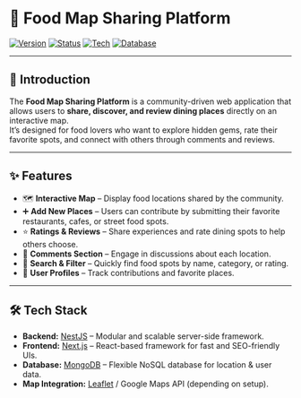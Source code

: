 # 🍜 Food Map Sharing Platform  

[![Version](https://img.shields.io/badge/version-1.0.0-blue.svg)]()
[![Status](https://img.shields.io/badge/status-developing-yellow.svg)]()
[![Tech](https://img.shields.io/badge/built%20with-NestJS%20%26%20Next.js-green)]()
[![Database](https://img.shields.io/badge/database-MongoDB-brightgreen)]()

---

## 📌 Introduction  

The **Food Map Sharing Platform** is a community-driven web application that allows users to **share, discover, and review dining places** directly on an interactive map.  
It’s designed for food lovers who want to explore hidden gems, rate their favorite spots, and connect with others through comments and reviews.  

---

## ✨ Features  

- 🗺️ **Interactive Map** – Display food locations shared by the community.  
- ➕ **Add New Places** – Users can contribute by submitting their favorite restaurants, cafes, or street food spots.  
- ⭐ **Ratings & Reviews** – Share experiences and rate dining spots to help others choose.  
- 💬 **Comments Section** – Engage in discussions about each location.  
- 🔎 **Search & Filter** – Quickly find food spots by name, category, or rating.  
- 👤 **User Profiles** – Track contributions and favorite places.  

---

## 🛠️ Tech Stack  

- **Backend:** [NestJS](https://nestjs.com/) – Modular and scalable server-side framework.  
- **Frontend:** [Next.js](https://nextjs.org/) – React-based framework for fast and SEO-friendly UIs.  
- **Database:** [MongoDB](https://www.mongodb.com/) – Flexible NoSQL database for location & user data.  
- **Map Integration:** [Leaflet](https://leafletjs.com/) / Google Maps API (depending on setup).  
